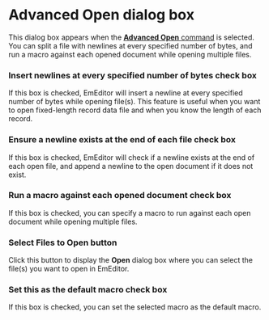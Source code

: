 # Advanced Open dialog box

This dialog box appears when the [**Advanced Open** command](../../cmd/file/advanced_open) is selected. You can split a file with newlines at every specified number of bytes, and run a macro against each opened document while opening multiple files.

### Insert newlines at every specified number of bytes check box

If this box is checked, EmEditor will insert a newline at every specified number of bytes while opening file(s). This feature is useful when you want to open fixed-length record data file and when you know the length of each record.

### Ensure a newline exists at the end of each file check box

If this box is checked, EmEditor will check if a newline exists at the end of each open file, and append a newline to the open document if it does not exist.

### Run a macro against each opened document check box

If this box is checked, you can specify a macro to run against each open document while opening multiple files.

### Select Files to Open button

Click this button to display the **Open** dialog box where you can select the file(s) you want to open in EmEditor.

### Set this as the default macro check box

If this box is checked, you can set the selected macro as the default macro.
